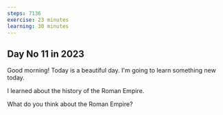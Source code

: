 ```yaml
---
steps: 7136
exercise: 23 minutes
learning: 30 minutes
---
```

## Day No 11 in 2023
Good morning! Today is a beautiful day.
I'm going to learn something new today.

I learned about the history of the Roman Empire.

What do you think about the Roman Empire?
